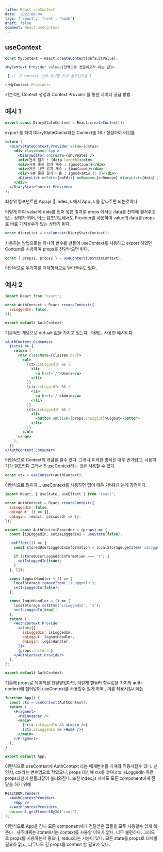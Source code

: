 ```yaml
---
title: React useContext
date: '2022-08-04'
tags: ['react', 'front', 'hook']
draft: false
comment: React useContext
---
```


## useContext

```jsx
const MyContext = React.createContext(defaultValue);

<MyContext.Provider value={전역으로 전달하고자 하는 값}>

 { // 이 context 안에 위치할 자식 컴포넌트를 }

</MyContext.Provider>
```

기본적인 Context 생성과
Context Provider 를 통한 데이터 공급 방법

## 예시 1

```jsx
export const DiaryStateContext = React.createContext();
```

export 를 하여 DiaryStateContxt라는 Context를 하나 생성하여 이것을

```jsx
return (
  <DiaryStateContext.Provider value={data}>
    <div className='App'>
      <DiaryEditor onCreate={onCreate} />
      <div>전체 일기 : {data.length}</div>
      <div>기분 좋은 일기 개수 : {goodCount}</div>
      <div>기분 나쁜 일기 개수 : {badCount}</div>
      <div>기분 좋은 일기 비율 : {goodRatio || 0}</div>
      <DiaryList onEdit={onEdit} onRemove={onRemove} diaryList={data} />
    </div>
  </DiaryStateContext.Provider>
);
```

최상위 컴포넌트인 App.js || index.js 에서 App.js 를 감싸주면 되는것이다.

이렇게 하여 value에 data를 집어 넣은 결과로 props 에서는 data를 전역에 펼쳐주고 있는 상태가 되어, 어느 컴포넌트에서도 Provider를 사용하여 value의 data를 props로 바로 가져올수가 있는 상태가 된다.

```jsx
const diaryList = useContext(DiaryStateContext);
```

사용하는 방법으로는 하나의 변수를 만들어 useContext를 사용하고 export 하였던 Context를 사용하여 props를 전달받으면 된다.

```jsx
const { props1, props2 } = useContext(DoStateContext);
```

이런식으로 두가지를 객체형식으로 받아볼수도 있다.

## 예시 2

```jsx
import React from 'react';

const AuthContext = React.createContext({
  isLoggedIn: false,
});

export default AuthContext;
```

기본적인 개념으로 defualt 값을 가지고 있는다 .
아래는 사용한 예시이다 .

```jsx
<AuthContext.Consumer>
  {(ctx) => {
    return (
      <nav className={classes.nav}>
        <ul>
          {ctx.isLoggedIn && (
            <li>
              <a href='/'>Users</a>
            </li>
          )}
          {ctx.isLoggedIn && (
            <li>
              <a href='/'>Admin</a>
            </li>
          )}
          {ctx.isLoggedIn && (
            <li>
              <button onClick={props.onLogout}>Logout</button>
            </li>
          )}
        </ul>
      </nav>
    );
  }}
</AuthContext.Consumer>
```

이런식으로 Context의 개념을 알수 있다.
그러나 이러한 방식은 매우 번거럽고, 사용하기가 껄끄럽다
그래서 !! useContext라는 것을 사용할 수 있다.

```jsx
const ctx = useContext(AuthContext);
```

이런식으로 말이지...
useContext를 사용하면 앱이 매우 가벼워지는게 장점이다.

```jsx
import React, { useState, useEffect } from 'react';

const AuthContext = React.createContext({
  isLoggedIn: false,
  onLogout: () => {},
  onLogin: (email, password) => {},
});

export const AuthContextProvider = (props) => {
  const [isLoggedIn, setIsLoggedIn] = useState(false);

  useEffect(() => {
    const storedUserLoggedInInformation = localStorage.getItem('isLoggedIn');

    if (storedUserLoggedInInformation === '1') {
      setIsLoggedIn(true);
    }
  }, []);

  const logoutHandler = () => {
    localStorage.removeItem('isLoggedIn');
    setIsLoggedIn(false);
  };

  const loginHandler = () => {
    localStorage.setItem('isLoggedIn', '1');
    setIsLoggedIn(true);
  };
  return (
    <AuthContext.Provider
      value={{
        isLoggedIn: isLoggedIn,
        onLogout: logoutHandler,
        onLogin: loginHandler,
      }}>
      {props.children}
    </AuthContext.Provider>
  );
};

export default AuthContext;
```

기존에 props로 데이터를 전달받았다면,
이렇게 핸들러 함수값을 가져와 auth-context에 집어넣어
useContext를 사용할수 있게 하며 , 이를 적용시킬시에는

```jsx
function App() {
  const ctx = useContext(AuthContext);
  return (
    <Fragment>
      <MainHeader />
      <main>
        {!ctx.isLoggedIn && <Login />}
        {ctx.isLoggedIn && <Home />}
      </main>
    </Fragment>
  );
}

export default App;
```

이런식으로 useContext에 AuthContext 라는 매개변수를 가져와 적용시킬수 있다.
선언시, ctx라는 변수명으로 적었으니,
props 대신에 ctx를 붙여 ctx.isLoggedIn 하면 props대신에 핸들러값이 불러와진다.
또한 index.js 에서도 모든 component에게 전달을 하기 위해

```jsx
ReactDOM.render(
  <AuthContextProvider>
    <App />
  </AuthContextProvider>,
  document.getElementById('root'),
);
```

이런식으로 App을 감싸 모든 component에게 전달받은 값들을 모두 사용할수 있게 해준다 .
자주바뀌는 state에서는 context를 사용할 이유가 없다.
너무 불편하다. 그러므로 props를 사용하는게 좋으나, redux라는 기능이 있다.
모든 state를 props로 대체할 필요하 없고, 너무나도 긴 props를 context 할 필요가 있다.
